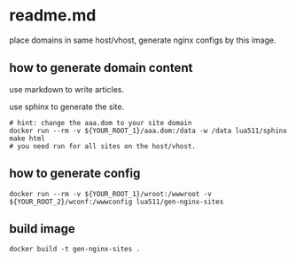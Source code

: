 # readme.md

place domains in same host/vhost, generate nginx configs by this image.

## how to generate domain content

use markdown to write articles.

use sphinx to generate the site.



```
# hint: change the aaa.dom to your site domain
docker run --rm -v ${YOUR_ROOT_1}/aaa.dom:/data -w /data lua511/sphinx make html
# you need run for all sites on the host/vhost.
```

## how to generate config

```
docker run --rm -v ${YOUR_ROOT_1}/wroot:/wwwroot -v ${YOUR_ROOT_2}/wconf:/wwwconfig lua511/gen-nginx-sites
```

## build image
```
docker build -t gen-nginx-sites .
```